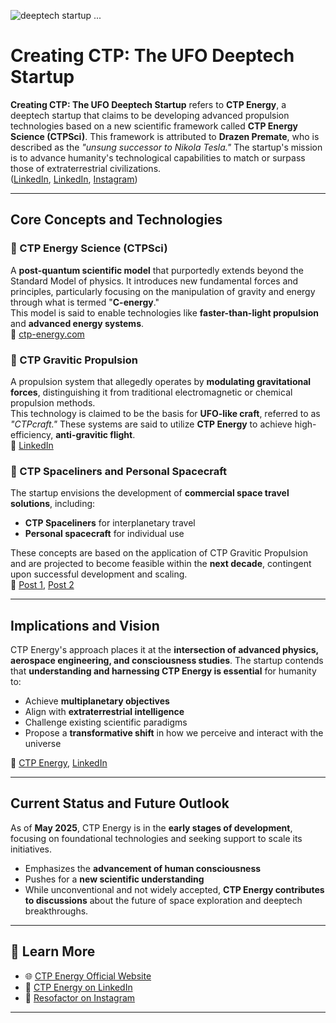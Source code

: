 
![deeptech startup ...](https://images.openai.com/thumbnails/76b3bfb0b0f988b15809b232a820b5ea.jpeg)

# Creating CTP: The UFO Deeptech Startup

**Creating CTP: The UFO Deeptech Startup** refers to **CTP Energy**, a deeptech startup that claims to be developing advanced propulsion technologies based on a new scientific framework called **CTP Energy Science (CTPSci)**. This framework is attributed to **Drazen Premate**, who is described as the *"unsung successor to Nikola Tesla."* The startup's mission is to advance humanity's technological capabilities to match or surpass those of extraterrestrial civilizations.  
([LinkedIn](https://www.linkedin.com/pulse/what-implications-deeptech-startup-has-new-science-required-slbee?trk=public_post_main-feed-card_feed-article-content), [LinkedIn](https://www.linkedin.com/pulse/what-implications-deeptech-startup-has-new-science-required-slbee?trk=public_post_main-feed-card_feed-article-content), [Instagram](https://www.instagram.com/resofactor/p/DFmIQwxRAp6/?utm_source=chatgpt.com))

---

## Core Concepts and Technologies

### 🔹 CTP Energy Science (CTPSci)
A **post-quantum scientific model** that purportedly extends beyond the Standard Model of physics. It introduces new fundamental forces and principles, particularly focusing on the manipulation of gravity and energy through what is termed "**C-energy**."  
This model is said to enable technologies like **faster-than-light propulsion** and **advanced energy systems**.  
🔗 [ctp-energy.com](https://www.ctp-energy.com/index.php/console?utm_source=chatgpt.com)

### 🔹 CTP Gravitic Propulsion
A propulsion system that allegedly operates by **modulating gravitational forces**, distinguishing it from traditional electromagnetic or chemical propulsion methods.  
This technology is claimed to be the basis for **UFO-like craft**, referred to as *"CTPcraft."* These systems are said to utilize **CTP Energy** to achieve high-efficiency, **anti-gravitic flight**.  
🔗 [LinkedIn](https://www.linkedin.com/posts/reso-factor_ufo-ctpspaceliner-ctpenergy-activity-7329820187359088640-sGdR?utm_source=chatgpt.com)

### 🔹 CTP Spaceliners and Personal Spacecraft
The startup envisions the development of **commercial space travel solutions**, including:

- **CTP Spaceliners** for interplanetary travel  
- **Personal spacecraft** for individual use  

These concepts are based on the application of CTP Gravitic Propulsion and are projected to become feasible within the **next decade**, contingent upon successful development and scaling.  
🔗 [Post 1](https://www.linkedin.com/posts/reso-factor_ctpspaceliners-newscience-postquantum-activity-7280314226168983552-RU3i?utm_source=chatgpt.com), [Post 2](https://www.linkedin.com/posts/reso-factor_ufo-ctpspaceliner-ctpenergy-activity-7329820187359088640-sGdR?utm_source=chatgpt.com)

---

## Implications and Vision

CTP Energy's approach places it at the **intersection of advanced physics, aerospace engineering, and consciousness studies**. The startup contends that **understanding and harnessing CTP Energy is essential** for humanity to:

- Achieve **multiplanetary objectives**
- Align with **extraterrestrial intelligence**
- Challenge existing scientific paradigms  
- Propose a **transformative shift** in how we perceive and interact with the universe  

🔗 [CTP Energy](https://www.ctp-energy.com/index.php/console?utm_source=chatgpt.com), [LinkedIn](https://www.linkedin.com/pulse/what-implications-deeptech-startup-has-new-science-required-slbee?trk=public_post_main-feed-card_feed-article-content)

---

## Current Status and Future Outlook

As of **May 2025**, CTP Energy is in the **early stages of development**, focusing on foundational technologies and seeking support to scale its initiatives.

- Emphasizes the **advancement of human consciousness**
- Pushes for a **new scientific understanding**
- While unconventional and not widely accepted, **CTP Energy contributes to discussions** about the future of space exploration and deeptech breakthroughs.

---

## 🔗 Learn More

- 🌐 [CTP Energy Official Website](https://www.ctp-energy.com)
- 💼 [CTP Energy on LinkedIn](https://www.linkedin.com/company/ctp-energy)
- 📸 [Resofactor on Instagram](https://www.instagram.com/resofactor/p/DFmIQwxRAp6/?utm_source=chatgpt.com)

---
